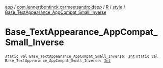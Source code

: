 [app](../../../index.md) / [com.lennertbontinck.carmeetsandroidapp](../../index.md) / [R](../index.md) / [style](index.md) / [Base_TextAppearance_AppCompat_Small_Inverse](./-base_-text-appearance_-app-compat_-small_-inverse.md)

# Base_TextAppearance_AppCompat_Small_Inverse

`static val Base_TextAppearance_AppCompat_Small_Inverse: `[`Int`](https://kotlinlang.org/api/latest/jvm/stdlib/kotlin/-int/index.html)
`static val Base_TextAppearance_AppCompat_Small_Inverse: `[`Int`](https://kotlinlang.org/api/latest/jvm/stdlib/kotlin/-int/index.html)